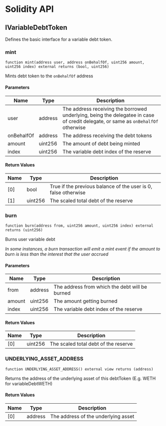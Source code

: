 # Solidity API

## IVariableDebtToken

Defines the basic interface for a variable debt token.

### mint

```solidity
function mint(address user, address onBehalfOf, uint256 amount, uint256 index) external returns (bool, uint256)
```

Mints debt token to the `onBehalfOf` address

#### Parameters

| Name | Type | Description |
| ---- | ---- | ----------- |
| user | address | The address receiving the borrowed underlying, being the delegatee in case of credit delegate, or same as `onBehalfOf` otherwise |
| onBehalfOf | address | The address receiving the debt tokens |
| amount | uint256 | The amount of debt being minted |
| index | uint256 | The variable debt index of the reserve |

#### Return Values

| Name | Type | Description |
| ---- | ---- | ----------- |
| [0] | bool | True if the previous balance of the user is 0, false otherwise |
| [1] | uint256 | The scaled total debt of the reserve |

### burn

```solidity
function burn(address from, uint256 amount, uint256 index) external returns (uint256)
```

Burns user variable debt

_In some instances, a burn transaction will emit a mint event
if the amount to burn is less than the interest that the user accrued_

#### Parameters

| Name | Type | Description |
| ---- | ---- | ----------- |
| from | address | The address from which the debt will be burned |
| amount | uint256 | The amount getting burned |
| index | uint256 | The variable debt index of the reserve |

#### Return Values

| Name | Type | Description |
| ---- | ---- | ----------- |
| [0] | uint256 | The scaled total debt of the reserve |

### UNDERLYING_ASSET_ADDRESS

```solidity
function UNDERLYING_ASSET_ADDRESS() external view returns (address)
```

Returns the address of the underlying asset of this debtToken (E.g. WETH for variableDebtWETH)

#### Return Values

| Name | Type | Description |
| ---- | ---- | ----------- |
| [0] | address | The address of the underlying asset |

